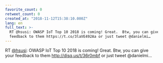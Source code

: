 ```yaml
---
favorite_count: 0
retweet_count: 0
created_at: "2018-11-12T15:38:10.000Z"
lang: en
full_text: >-
  RT @hsusi: OWASP IoT Top 10 2018 is coming! Great.  Btw, you can give your
  feedback to them https://t.co/3laVE492Aa or just tweet @danielmi…
---
```


RT [@hsusi](https://twitter.com/hsusi): OWASP IoT Top 10 2018 is coming! Great.
Btw, you can give your feedback to them <http://disq.us/t/36r0mbf> or just tweet
@danielmi…
